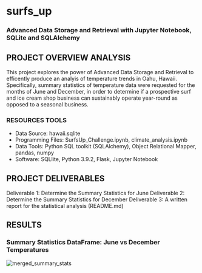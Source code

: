 # surfs_up

### Advanced Data Storage and Retrieval with Jupyter Notebook, SQLite and SQLAlchemy

## PROJECT OVERVIEW ANALYSIS

This project explores the power of Advanced Data Storage and Retrieval to efficently produce an analyis of temperature trends in Oahu, Hawaii. Specifically, summary statistics of temperature data were requested for the months of June and December, in order to determine if a prospective surf and ice cream shop business can sustainably operate year-round as opposed to a seasonal business.

### RESOURCES TOOLS

- Data Source: hawaii.sqlite
- Programming Files: SurfsUp_Challenge.ipynb, climate_analysis.ipynb
- Data Tools: Python SQL toolkit (SQLAlchemy), Object Relational Mapper, pandas, numpy
- Software: SQLlite, Python 3.9.2, Flask, Jupyter Notebook

## PROJECT DELIVERABLES

Deliverable 1: Determine the Summary Statistics for June Deliverable 2: Determine the Summary Statistics for December Deliverable 3: A written report for the statistical analysis (README.md)

## RESULTS

### Summary Statistics DataFrame: June vs December Temperatures

![merged_summary_stats](https://github.com/femiimam001/surfs_up/edit/main/merged_summary_stats.PNG)
